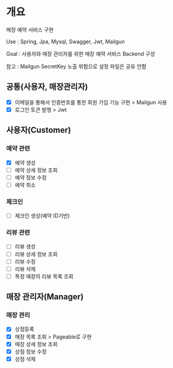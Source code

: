 # 개요
매장 예약 서비스 구현

Use : Spring, Jpa, Mysql, Swagger, Jwt, Mailgun

Goal : 사용자와 매장 관리자를 위한 매장 예약 서비스 Backend 구성

참고 : Mailgun SecretKey 노출 위험으로 설정 파일은 공유 안함

## 공통(사용자, 매장관리자)
- [x] 이메일을 통해서 인증번호를 통한 회원 가입 기능 구현 > Mailgun 사용
- [x] 로그인 토큰 발행 > Jwt

## 사용자(Customer)
### 예약 관련
- [x] 예약 생성
- [ ] 예약 상세 정보 조회
- [ ] 예약 정보 수정
- [ ] 예약 취소
### 체크인
- [ ] 체크인 생성(예약 ID기반)
### 리뷰 관련
- [ ] 리뷰 생성
- [ ] 리뷰 상세 정보 조회
- [ ] 리뷰 수정
- [ ] 리뷰 삭제
- [ ] 특정 매장의 리뷰 목록 조회

## 매장 관리자(Manager)
### 매장 관리
- [x] 상점등록
- [x] 매장 목록 조회 > Pageable로 구현
- [x] 매장 상세 정보 조회
- [x] 상점 정보 수정
- [x] 상점 삭제

